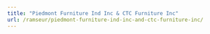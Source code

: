 ```yaml
---
title: "Piedmont Furniture Ind Inc & CTC Furniture Inc"
url: /ramseur/piedmont-furniture-ind-inc-and-ctc-furniture-inc/
---
```

